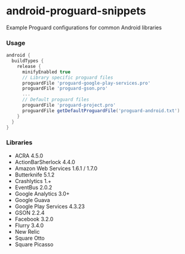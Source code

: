 android-proguard-snippets
==========================

Example Proguard configurations for common Android libraries

### Usage
```groovy 
android {
  buildTypes {
    release {
      minifyEnabled true
      // Library specific proguard files
      proguardFile 'proguard-google-play-services.pro'
      proguardFile 'proguard-gson.pro'
      ...
      // Default proguard files
      proguardFile 'proguard-project.pro'
      proguardFile getDefaultProguardFile('proguard-android.txt')
    }
  }
}
```

### Libraries
* ACRA 4.5.0
* ActionBarSherlock 4.4.0
* Amazon Web Services 1.6.1 / 1.7.0
* Butterknife 5.1.2
* Crashlytics 1.+
* EventBus 2.0.2
* Google Analytics 3.0+
* Google Guava
* Google Play Services 4.3.23
* GSON 2.2.4
* Facebook 3.2.0
* Flurry 3.4.0
* New Relic
* Square Otto
* Square Picasso
